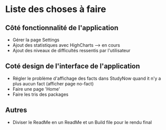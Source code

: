 # Liste des choses à faire

## Côté fonctionnalité de l'application

- Gérer la page Settings
- Ajout des statistiques avec HighCharts --> en cours
- Ajout des niveaux de difficultés ressentis par l'utilisateur 

## Coté design de l'interface de l'application

- Régler le problème d'affichage des facts dans StudyNow quand it n'y a plus aucun fact (afficher page no-fact)
- Faire une page 'Home'
- Faire les tris des packages

## Autres

- Diviser le ReadMe en un ReadMe et un Build file pour le rendu final




